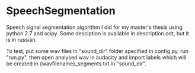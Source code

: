 # SpeechSegmentation
Speech signal segmentation algorithm I did for my master's thesis using python 2.7 and scipy. Some desciption is available in description.odt, but it is in russian.

To test, put some wav files in "sound_dir" folder specified in config.py, run "run.py", then open analysed wav in audacity and import labels which will be created in {wavfilename}_segments.txt in "sound_dir".